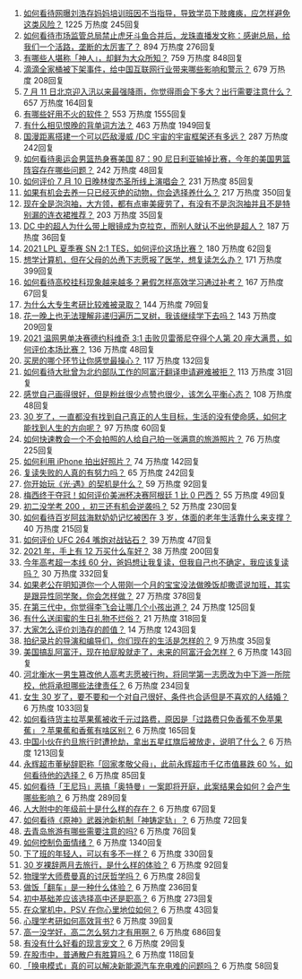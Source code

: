 1. [如何看待网曝刘浩存妈妈培训班因不当指导，导致学员下肢瘫痪，应怎样避免这类风险？](https://www.zhihu.com/question/471509047) 1225 万热度 245回复
1. [如何看待市场监管总局禁止虎牙斗鱼合并后，龙珠直播发文称：感谢总局，给我们一个活路，垄断的太厉害了？](https://www.zhihu.com/question/471401960) 894 万热度 276回复
1. [有哪些人堪称「神人」，却鲜为大众所知？](https://www.zhihu.com/question/39408533) 759 万热度 848回复
1. [滴滴全家桶被下架事件，给中国互联网行业带来哪些影响和警示？](https://www.zhihu.com/question/471242804) 679 万热度 208回复
1. [7 月 11 日北京迎入汛以来最强降雨，你觉得雨会下多大？出行需要注意什么？](https://www.zhihu.com/question/471533010) 657 万热度 164回复
1. [有哪些好用不火的软件？](https://www.zhihu.com/question/310110592) 553 万热度 1555回复
1. [有什么相见恨晚的背单词方法？](https://www.zhihu.com/question/48040579) 463 万热度 1949回复
1. [国漫距离搭建一个可以匹敌漫威 /DC 宇宙的宇宙框架还有多远？](https://www.zhihu.com/question/470496281) 287 万热度 242回复
1. [如何看待奥运会男篮热身赛美国 87：90 尼日利亚输掉比赛，今年的美国男篮阵容存在哪些问题？](https://www.zhihu.com/question/471503895) 242 万热度 48回复
1. [如何评价 7 月 10 日晚林俊杰圣所线上演唱会？](https://www.zhihu.com/question/471435723) 231 万热度 85回复
1. [如果有机会去养一只已经灭绝的动物，你会选择养什么？](https://www.zhihu.com/question/408285096) 217 万热度 350回复
1. [现在全是泡泡袖，大方领，都有点审美疲劳了，有没有不是泡泡袖并且不是特别漏的连衣裙推荐？](https://www.zhihu.com/question/462523005) 203 万热度 35回复
1. [DC 中的超人为什么带上眼镜成为克拉克，而别人就认不出他是超人？](https://www.zhihu.com/question/470959218) 187 万热度 36回复
1. [2021 LPL 夏季赛 SN 2:1 TES，如何评价这场比赛？](https://www.zhihu.com/question/471568606) 180 万热度 62回复
1. [想学计算机，但在父母的怂恿下志愿报了医学，想复读怎么办？](https://www.zhihu.com/question/470621971) 171 万热度 399回复
1. [如何看待高校挂科现象越来越多？暑假怎样高效学习通过补考？](https://www.zhihu.com/question/471551123) 167 万热度 67回复
1. [为什么大专生考研比较难被录取？](https://www.zhihu.com/question/271013499) 144 万热度 79回复
1. [花一晚上也无法理解非递归遍历二叉树，我该继续学下去吗？](https://www.zhihu.com/question/387295413) 143 万热度 209回复
1. [2021 温网男单决赛德约科维奇 3:1 击败贝雷蒂尼夺得个人第 20 座大满贯，如何评价本场比赛？](https://www.zhihu.com/question/471646775) 136 万热度 48回复
1. [买房的哪个环节让你感觉最操心？](https://www.zhihu.com/question/470473641) 117 万热度 132回复
1. [如何看待大批曾为北约部队工作的阿富汗翻译申请避难被拒？](https://www.zhihu.com/question/471612785) 113 万热度 31回复
1. [感觉自己画得很好，但是粉丝很少点赞也很少，该怎么平衡心态？](https://www.zhihu.com/question/471412359) 108 万热度 48回复
1. [30 岁了，一直都没有找到自己真正的人生目标，生活的没有使命感，如何才能找到人生的方向呢？](https://www.zhihu.com/question/19760164) 97 万热度 60回复
1. [如何快速教会一个不会拍照的人给自己拍一张满意的旅游照片？](https://www.zhihu.com/question/21683968) 76 万热度 225回复
1. [如何利用 iPhone  拍出好照片？](https://www.zhihu.com/question/20746932) 74 万热度 142回复
1. [复读失败的人真的有努力吗？](https://www.zhihu.com/question/468243821) 65 万热度 242回复
1. [你开始玩《光·遇》的契机是什么？](https://www.zhihu.com/question/466376863) 59 万热度 92回复
1. [梅西终于夺冠！如何评价美洲杯决赛阿根廷 1 比 0 巴西？](https://www.zhihu.com/question/471502194) 55 万热度 49回复
1. [初二没学考 200 ，初三还有机会逆袭吗？](https://www.zhihu.com/question/469647742) 52 万热度 230回复
1. [如何看待百岁阿兹海默奶奶记忆被困在 3 岁，体面的老年生活靠什么来支撑？](https://www.zhihu.com/question/471164232) 40 万热度 215回复
1. [如何评价 UFC 264 嘴炮对战钻石？](https://www.zhihu.com/question/471526401) 39 万热度 47回复
1. [2021 年，手上有 12 万买什么车好？](https://www.zhihu.com/question/453534204) 38 万热度 200回复
1. [今年高考超一本线 60 分，爸妈想让我复读，但我自己也不确定，我应该复读吗？](https://www.zhihu.com/question/470979430) 30 万热度 332回复
1. [如果老公在明知道你一个人带刚一个月的宝宝没法做晚饭却撒谎说加班，其实是跟异性同学聚，你会怎样做？](https://www.zhihu.com/question/470868422) 27 万热度 378回复
1. [在第三代中，你觉得李飞会让哪几个小孩出道？](https://www.zhihu.com/question/469727398) 24 万热度 125回复
1. [有什么送闺蜜的生日礼物不烂俗？](https://www.zhihu.com/question/310113748) 21 万热度 318回复
1. [大家怎么评价刘浩存的颜值？](https://www.zhihu.com/question/415082238) 14 万热度 1243回复
1. [拍纪录片的导演和编导们，你们现在的生活是怎样的？](https://www.zhihu.com/question/21367029) 9 万热度 35回复
1. [美国搞乱阿富汗，现在拍屁股就走了，未来的阿富汗会怎样？](https://www.zhihu.com/question/470254637) 6 万热度 143回复
1. [河北衡水一男生篡改他人高考志愿被行拘，将同学第一志愿改为中下游一所院校，他将承担哪些法律责任？](https://www.zhihu.com/question/471217744) 6 万热度 234回复
1. [女生 30 岁了，要不要和一个对自己很好、条件也合适但是不喜欢的人结婚？](https://www.zhihu.com/question/463821091) 6 万热度 1033回复
1. [如何看待货主拉苹果蕉被收千元过路费，原因是「过路费只免香蕉不免苹果蕉」？苹果蕉和香蕉有啥区别？](https://www.zhihu.com/question/471137088) 6 万热度 165回复
1. [中国小伙在约旦旅行时遭抢劫，拿出五星红旗后被放走，说明了什么？](https://www.zhihu.com/question/471187170) 6 万热度 1213回复
1. [永辉超市董秘辞职称「回家孝敬父母」，此前永辉超市千亿市值暴跌 60 %，如何看待他的选择？](https://www.zhihu.com/question/470636516) 6 万热度 85回复
1. [如何看待「王尼玛」恶搞「奥特曼」一案即将开庭，此案结果会如何？会产生哪些影响？](https://www.zhihu.com/question/471109088) 6 万热度 289回复
1. [人大附中的年级前十是什么样的存在？](https://www.zhihu.com/question/322801940) 6 万热度 67回复
1. [如何看待《原神》武器池新机制「神铸定轨」？](https://www.zhihu.com/question/471242389) 6 万热度 72回复
1. [去青岛旅游有哪些需要注意的吗?](https://www.zhihu.com/question/463940803) 6 万热度 76回复
1. [如何控制负面情绪？](https://www.zhihu.com/question/20082759) 6 万热度 1340回复
1. [下了班的年轻人，可以有多不一样？](https://www.zhihu.com/question/471089114) 6 万热度 330回复
1. [30 岁裸辞两月去旅行，是什么样的体验？](https://www.zhihu.com/question/469997826) 6 万热度 92回复
1. [物理学大师费曼真的讨厌哲学吗？](https://www.zhihu.com/question/23202352) 6 万热度 28回复
1. [做饭「翻车」是一种什么体验？](https://www.zhihu.com/question/470377393) 6 万热度 236回复
1. [初中基础差应该选择高中还是职高？](https://www.zhihu.com/question/470991038) 6 万热度 273回复
1. [在众掌机中，PSV 在你心里地位如何？](https://www.zhihu.com/question/471086899) 6 万热度 43回复
1. [心理学考研如何高效背书?](https://www.zhihu.com/question/367658708) 6 万热度 39回复
1. [高一没学好，高二怎么努力才有用啊？](https://www.zhihu.com/question/469064233) 6 万热度 686回复
1. [有没有什么好看的现言宠文？](https://www.zhihu.com/question/296896817) 6 万热度 29回复
1. [在股市中，普通散户有胜算吗？](https://www.zhihu.com/question/462749796) 6 万热度 118回复
1. [「换电模式」真的可以解决新能源汽车充电难的问题吗？](https://www.zhihu.com/question/452052665) 6 万热度 58回复